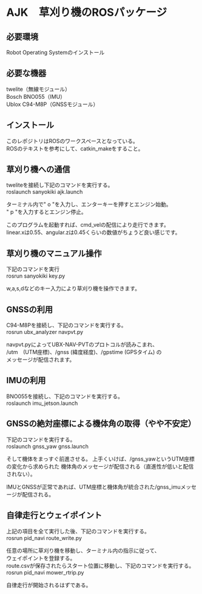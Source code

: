 ﻿# AJK　草刈り機のROSパッケージ  

## 必要環境  
Robot Operating Systemのインストール
  


## 必要な機器  
twelite（無線モジュール）  
Bosch BNO055（IMU）  
Ublox C94-M8P（GNSSモジュール）  
  


## インストール  
このレポジトリはROSのワークスペースとなっている。  
ROSのテキストを参考にして、catkin_makeをすること。  
  


## 草刈り機への通信  
tweliteを接続し下記のコマンドを実行する。  
roslaunch sanyokiki ajk.launch  
  
ターミナル内で" o "を入力し、エンターキーを押すとエンジン始動。  
" p "を入力するとエンジン停止。  
  
このプログラムを起動すれば、cmd_velの配信により走行できます。  
linear.xは0.55、angular.zは0.45くらいの数値がちょうど良い感じです。  
  
## 草刈り機のマニュアル操作  
下記のコマンドを実行  
rosrun sanyokiki key.py  
  
w,a,s,dなどのキー入力により草刈り機を操作できます。  
  


## GNSSの利用  
C94-M8Pを接続し、下記のコマンドを実行する。  
rosrun ubx_analyzer navpvt.py  
  
navpvt.pyによってUBX-NAV-PVTのプロトコルが読みこまれ、  
/utm　(UTM座標)、/gnss (緯度経度)、/gpstime (GPSタイム) の  
メッセージが配信されます。
  


## IMUの利用  
BNO055を接続し、下記のコマンドを実行する。  
roslaunch imu_jetson.launch  
  


## GNSSの絶対座標による機体角の取得（やや不安定）  
下記のコマンドを実行する。  
roslaunch gnss_yaw gnss.launch  
  
そして機体をまっすぐ前進させる。
上手くいけば、/gnss_yawというUTM座標の変化から求められた
機体角のメッセージが配信される（直進性が低いと配信されない）。

IMUとGNSSが正常であれば、UTM座標と機体角が統合された/gnss_imuメッセージが配信される。  
  


## 自律走行とウェイポイント  
上記の項目を全て実行した後、下記のコマンドを実行する。  
rosrun pid_navi route_write.py  
  
任意の場所に草刈り機を移動し、ターミナル内の指示に従って、  
ウェイポイントを登録する。  
route.csvが保存されたらスタート位置に移動し、下記のコマンドを実行する。  
rosrun pid_navi mower_rtrip.py  

自律走行が開始されるはずである。  

